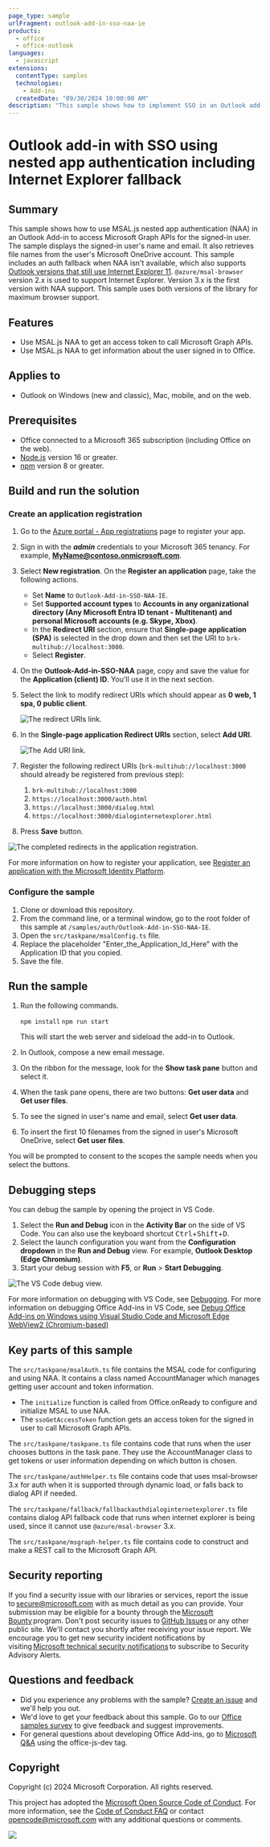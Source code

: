```yaml
---
page_type: sample
urlFragment: outlook-add-in-sso-naa-ie
products:
  - office
  - office-outlook
languages:
  - javascript
extensions:
  contentType: samples
  technologies:
    - Add-ins
  createdDate: "09/30/2024 10:00:00 AM"
description: "This sample shows how to implement SSO in an Outlook add-in by using nested app authentication with a fallback that supports Internet Explorer."
---
```


# Outlook add-in with SSO using nested app authentication including Internet Explorer fallback

## Summary

This sample shows how to use MSAL.js nested app authentication (NAA) in an Outlook Add-in to access Microsoft Graph APIs for the signed-in user. The sample displays the signed-in user's name and email. It also retrieves file names from the user's Microsoft OneDrive account. This sample includes an auth fallback when NAA isn't available, which also supports [Outlook versions that still use Internet Explorer 11](https://learn.microsoft.com/office/dev/add-ins/concepts/browsers-used-by-office-web-add-ins). `@azure/msal-browser` version 2.x is used to support Internet Explorer. Version 3.x is the first version with NAA support. This sample uses both versions of the library for maximum browser support.

## Features

- Use MSAL.js NAA to get an access token to call Microsoft Graph APIs.
- Use MSAL.js NAA to get information about the user signed in to Office.

## Applies to

- Outlook on Windows (new and classic), Mac, mobile, and on the web.

## Prerequisites

- Office connected to a Microsoft 365 subscription (including Office on the web).
- [Node.js](https://nodejs.org/) version 16 or greater.
- [npm](https://docs.npmjs.com/downloading-and-installing-node-js-and-npm) version 8 or greater.

## Build and run the solution

### Create an application registration

1. Go to the [Azure portal - App registrations](https://go.microsoft.com/fwlink/?linkid=2083908) page to register your app.
1. Sign in with the **_admin_** credentials to your Microsoft 365 tenancy. For example, **MyName@contoso.onmicrosoft.com**.
1. Select **New registration**. On the **Register an application** page, take the following actions.

   - Set **Name** to `Outlook-Add-in-SSO-NAA-IE`.
   - Set **Supported account types** to **Accounts in any organizational directory (Any Microsoft Entra ID tenant - Multitenant) and personal Microsoft accounts (e.g. Skype, Xbox)**.
   - In the **Redirect URI** section, ensure that **Single-page application (SPA)** is selected in the drop down and then set the URI to `brk-multihub://localhost:3000`.
   - Select **Register**.

1. On the **Outlook-Add-in-SSO-NAA** page, copy and save the value for the **Application (client) ID**. You'll use it in the next section.
1. Select the link to modify redirect URIs which should appear as **0 web, 1 spa, 0 public client**.

   ![The redirect URIs link.](./assets/ui-add-redirect-link.png)

1. In the **Single-page application Redirect URIs** section, select **Add URI**.

   ![The Add URI link.](./assets/ui-add-redirects-link.png)

1. Register the following redirect URIs (`brk-multihub://localhost:3000` should already be registered from previous step):
   1. `brk-multihub://localhost:3000`
   1. `https://localhost:3000/auth.html`
   1. `https://localhost:3000/dialog.html`
   1. `https://localhost:3000/dialoginternetexplorer.html`
1. Press **Save** button.

![The completed redirects in the application registration.](./assets/ui-completed-redirects.png)

For more information on how to register your application, see [Register an application with the Microsoft Identity Platform](https://learn.microsoft.com/graph/auth-register-app-v2).

### Configure the sample

1. Clone or download this repository.
1. From the command line, or a terminal window, go to the root folder of this sample at `/samples/auth/Outlook-Add-in-SSO-NAA-IE`.
1. Open the `src/taskpane/msalConfig.ts` file.
1. Replace the placeholder "Enter_the_Application_Id_Here" with the Application ID that you copied.
1. Save the file.

## Run the sample

1. Run the following commands.

   `npm install`
   `npm run start`

   This will start the web server and sideload the add-in to Outlook.

1. In Outlook, compose a new email message.
1. On the ribbon for the message, look for the **Show task pane** button and select it.
1. When the task pane opens, there are two buttons: **Get user data** and **Get user files**.
1. To see the signed in user's name and email, select **Get user data**.
1. To insert the first 10 filenames from the signed in user's Microsoft OneDrive, select **Get user files**.

You will be prompted to consent to the scopes the sample needs when you select the buttons.

## Debugging steps

You can debug the sample by opening the project in VS Code.

1. Select the **Run and Debug** icon in the **Activity Bar** on the side of VS Code. You can also use the keyboard shortcut <kbd>Ctrl</kbd>+<kbd>Shift</kbd>+<kbd>D</kbd>.
1. Select the launch configuration you want from the **Configuration dropdown** in the **Run and Debug** view. For example, **Outlook Desktop (Edge Chromium)**.
1. Start your debug session with **F5**, or **Run** > **Start Debugging**.

![The VS Code debug view.](./assets/vs-code-debug-view.png)

For more information on debugging with VS Code, see [Debugging](https://code.visualstudio.com/Docs/editor/debugging). For more information on debugging Office Add-ins in VS Code, see [Debug Office Add-ins on Windows using Visual Studio Code and Microsoft Edge WebView2 (Chromium-based)](https://learn.microsoft.com/office/dev/add-ins/testing/debug-desktop-using-edge-chromium)

## Key parts of this sample

The `src/taskpane/msalAuth.ts` file contains the MSAL code for configuring and using NAA. It contains a class named AccountManager which manages getting user account and token information.

- The `initialize` function is called from Office.onReady to configure and initialize MSAL to use NAA.
- The `ssoGetAccessToken` function gets an access token for the signed in user to call Microsoft Graph APIs.

The `src/taskpane/taskpane.ts` file contains code that runs when the user chooses buttons in the task pane. They use the AccountManager class to get tokens or user information depending on which button is chosen.

The `src/taskpane/authHelper.ts` file contains code that uses msal-browser 3.x for auth when it is supported through dynamic load, or falls back to dialog API if needed.

The `src/taskpane/fallback/fallbackauthdialoginternetexplorer.ts` file contains dialog API fallback code that runs when internet explorer is being used, since it cannot use `@azure/msal-browser` 3.x.

The `src/taskpane/msgraph-helper.ts` file contains code to construct and make a REST call to the Microsoft Graph API.

## Security reporting

If you find a security issue with our libraries or services, report the issue to [secure@microsoft.com](mailto:secure@microsoft.com) with as much detail as you can provide. Your submission may be eligible for a bounty through the [Microsoft Bounty](https://aka.ms/bugbounty) program. Don't post security issues to [GitHub Issues](https://github.com/AzureAD/microsoft-authentication-library-for-android/issues) or any other public site. We'll contact you shortly after receiving your issue report. We encourage you to get new security incident notifications by visiting [Microsoft technical security notifications](https://technet.microsoft.com/security/dd252948) to subscribe to Security Advisory Alerts.

## Questions and feedback

- Did you experience any problems with the sample? [Create an issue](https://github.com/OfficeDev/Office-Add-in-samples/issues/new/choose) and we'll help you out.
- We'd love to get your feedback about this sample. Go to our [Office samples survey](https://aka.ms/OfficeSamplesSurvey) to give feedback and suggest improvements.
- For general questions about developing Office Add-ins, go to [Microsoft Q&A](https://learn.microsoft.com/answers/topics/office-js-dev.html) using the office-js-dev tag.

## Copyright

Copyright (c) 2024 Microsoft Corporation. All rights reserved.

This project has adopted the [Microsoft Open Source Code of Conduct](https://opensource.microsoft.com/codeofconduct/). For more information, see the [Code of Conduct FAQ](https://opensource.microsoft.com/codeofconduct/faq/) or contact [opencode@microsoft.com](mailto:opencode@microsoft.com) with any additional questions or comments.

<img src="https://pnptelemetry.azurewebsites.net/pnp-officeaddins/samples/outlook-add-in-sso-naa-ie" />
